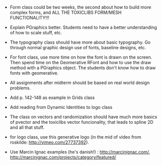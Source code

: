* Form class could be two weeks, the second about how to build more complex forms, and ALL THE TOXICLIBS FORM/MESH FUNCTIONALITY!!!
* Explain PGraphics better. Students need to have a better understanding of how to scale stuff, etc.
* The typography class should have more about basic typography. Go through normal graphic design use of fonts, baseline designs, etc.
* For font class, use more time on how the font is drawn on the screen. Then spend time on the Geomerative RFont and how to use the draw method with a PGraphics object. The students don't know how to draw fonts with geomerative.
* All assignments after midterm should be based on real world design problems.
* Add p. 142-148 as example in Grids class
* Add reading from Dynamic Identities to logo class
* The class on vectors and randomization should have much more basics of pvector and the toxiclibs vector funcionality, that leads to spline 2D and all that stuff.

* for logo class, use this generative logo (in the mid of video from roskilde: http://vimeo.com/27737392).
* Use Marcin Ignac examples (he's danish!) : http://marcinignac.com/, http://marcinignac.com/projects/category/featured/
